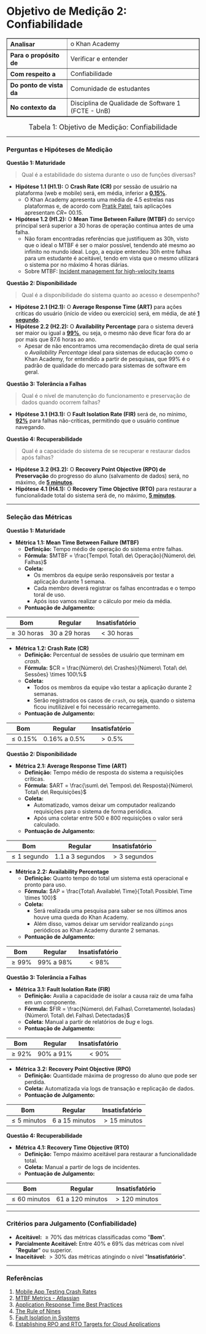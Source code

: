 # Objetivo de Medição 2: Confiabilidade

<div align="center">
    <table border="1" cellspacing="0" cellpadding="8" style="border-collapse: collapse; text-align: left;">
        <tr>
            <th><b>Analisar</b></th>
            <td>o Khan Academy</td>
        </tr>
        <tr>
            <th><b>Para o propósito de</b></th>
            <td>Verificar e entender</td>
        </tr>
        <tr>
            <th><b>Com respeito a</b></th>
            <td>Confiabilidade</td>
        </tr>
        <tr>
            <th><b>Do ponto de vista da</b></th>
            <td>Comunidade de estudantes</td>
        </tr>
        <tr>
            <th><b>No contexto da</b></th>
            <td>Disciplina de Qualidade de Software 1 (FCTE - UnB)</td>
        </tr>
    </table>
</div>

<div align="center">
    <font size="4">
        <figcaption>Tabela 1: Objetivo de Medição: Confiabilidade</figcaption>
    </font>
</div>

-----

### Perguntas e Hipóteses de Medição

**Questão 1: Maturidade**

> Qual é a estabilidade do sistema durante o uso de funções diversas?

- **Hipótese 1.1 (H1.1):** O **Crash Rate (CR)** por sessão de usuário na plataforma (web e mobile) será, em média, inferior a **[0.15%](https://www.alphabin.co/blog/mobile-app-testing-crash-rates)**.
    - O Khan Academy apresenta uma média de 4.5 estrelas nas plataformas e, de acordo com [Pratik Patel](https://www.alphabin.co/blog/mobile-app-testing-crash-rates), tais aplicações apresentam $CR = ~00.15%$.
- **Hipótese 1.2 (H1.2):** O **Mean Time Between Failure (MTBF)** do serviço principal será superior a 30 horas de operação contínua antes de uma falha.
    - Não foram encontradas referências que justifiquem as 30h, visto que o ideal o MTBF é ser o maior possível, tendendo até mesmo ao infinito no mundo ideal. Logo, a equipe entendeu 30h entre falhas para um estudante é aceitável, tendo em vista que o mesmo utilizará o sistema por no máximo 4 horas diárias.
    - Sobre MTBF: [Incident management for high-velocity teams](https://www.atlassian.com/incident-management/kpis/common-metrics)

**Questão 2: Disponibilidade**

> Qual é a disponibilidade do sistema quanto ao acesso e desempenho?

- **Hipótese 2.1 (H2.1):** O **Average Response Time (ART)** para ações críticas do usuário (início de vídeo ou exercício) será, em média, de até **[1 segundo](https://www.headspin.io/blog/how-to-test-application-response-time-for-overall-app-success)**.
- **Hipótese 2.2 (H2.2):** O **Availability Percentage** para o sistema deverá ser maior ou igual a **[99%](https://www.penguinsolutions.com/en-us/resources/blog/rule-nines-availability-always-on-world)**, ou seja, o mesmo não deve ficar fora do ar por mais que 87.6 horas ao ano.
    - Apesar de não encontramos uma recomendação direta de qual seria o *Availability Percentage* ideal para sistemas de educação como o Khan Academy, for entendido a partir de pesquisas, que 99% é o padrão de qualidade do mercado para sistemas de software em geral.

**Questão 3: Tolerância a Falhas**

> Qual é o nível de manutenção do funcionamento e preservação de dados quando ocorrem falhas?

- **Hipótese 3.1 (H3.1):** O **Fault Isolation Rate (FIR)** será de, no mínimo, **[92%](https://support.ptc.com/help/wrr/r13.0.0.0/en/wrr/ReferenceGuide/fmea/isolation_percentage.html)** para falhas não-críticas, permitindo que o usuário continue navegando.

**Questão 4: Recuperabilidade**

> Qual é a capacidade do sistema de se recuperar e restaurar dados após falhas?

- **Hipótese 3.2 (H3.2):** O **Recovery Point Objective (RPO) de Preservação** do progresso do aluno (salvamento de dados) será, no máximo, de **[5 minutos](https://aws.amazon.com/blogs/mt/establishing-rpo-and-rto-targets-for-cloud-applications/)**.
- **Hipótese 4.1 (H4.1):** O **Recovery Time Objective (RTO)** para restaurar a funcionalidade total do sistema será de, no máximo, **[5 minutos](https://aws.amazon.com/blogs/mt/establishing-rpo-and-rto-targets-for-cloud-applications/)**.

-----

### Seleção das Métricas

**Questão 1: Maturidade**

- **Métrica 1.1: Mean Time Between Failure (MTBF)**
    - **Definição:** Tempo médio de operação do sistema entre falhas.
    - **Fórmula:** $MTBF = \frac{Tempo\ Total\ de\ Operação}{Número\ de\ Falhas}$
    - **Coleta:**
        - Os membros da equipe serão responsáveis por testar a aplicação durante 1 semana.
        - Cada membro deverá registrar os falhas encontradas e o tempo toral de uso.
        - Após isso vamos realizar o cálculo por meio da média.
    - **Pontuação de Julgamento:**

| **Bom** | **Regular** | **Insatisfatório** |
|:--------:|:-------------:|:-------------------:|
| $\geq 30$ horas | 30 a 29 horas | $< 30$ horas |

- **Métrica 1.2: Crash Rate (CR)**
    - **Definição:** Percentual de sessões de usuário que terminam em *crash*.
    - **Fórmula:** $CR = \frac{Número\ de\ Crashes}{Número\ Total\ de\ Sessões} \times 100\%$
    - **Coleta:**
        - Todos os membros da equipe vão testar a aplicação durante 2 semanas.
        - Serão registrados os casos de `crash`, ou seja, quando o sistema ficou inutilizável e foi necessário recarregamento.
    - **Pontuação de Julgamento:**

| **Bom** | **Regular** | **Insatisfatório** |
|:--------:|:-------------:|:-------------------:|
| $\leq 0.15\%$ | 0.16% a 0.5% | $> 0.5\%$ |

**Questão 2: Disponibilidade**

- **Métrica 2.1: Average Response Time (ART)**
    - **Definição:** Tempo médio de resposta do sistema a requisições críticas.
    - **Fórmula:** $ART = \frac{\sum\ de\ Tempos\ de\ Resposta}{Número\ Total\ de\ Requisições}$
    - **Coleta:**
        - Automatizado, vamos deixar um computador realizando requisições para o sistema de forma periódica.
        - Após uma coletar entre 500 e 800 requisições o valor será calculado.
    - **Pontuação de Julgamento:**

| **Bom** | **Regular** | **Insatisfatório** |
|:--------:|:-------------:|:-------------------:|
| $\leq 1$ segundo | 1.1 a 3 segundos | $> 3$ segundos |

- **Métrica 2.2: Availability Percentage**
    - **Definição:** Quanto tempo do total um sistema está operacional e pronto para uso.
    - **Fórmula:** $AP = \frac{Total\ Available\ Time}{Total\ Possible\ Time \times 100}$
    - **Coleta:**
        - Será realizada uma pesquisa para saber se nos últimos anos houve uma queda do Khan Academy.
        - Além disso, vamos deixar um servidor realizando `pings` periódicos ao Khan Academy durante 2 semanas.
    - **Pontuação de Julgamento:**

| **Bom** | **Regular** | **Insatisfatório** |
|:--------:|:-------------:|:-------------------:|
| $\ge 99\%$ | $99\%$ a $98\%$ | $\lt 98\%$  |

**Questão 3: Tolerância a Falhas**

- **Métrica 3.1: Fault Isolation Rate (FIR)**
    - **Definição:** Avalia a capacidade de isolar a causa raiz de uma falha em um componente.
    - **Fórmula:** $FIR = \frac{Número\ de\ Falhas\ Corretamente\ Isoladas}{Número\ Total\ de\ Falhas\ Detectadas}$
    - **Coleta:** Manual a partir de relatórios de *bug* e logs.
    - **Pontuação de Julgamento:**

| **Bom** | **Regular** | **Insatisfatório** |
|:--------:|:-------------:|:-------------------:|
| $\geq 92\%$ | 90% a 91% | $< 90\%$ |

- **Métrica 3.2: Recovery Point Objective (RPO)**
    - **Definição:** Quantidade máxima de progresso do aluno que pode ser perdida.
    - **Coleta:** Automatizada via logs de transação e replicação de dados.
    - **Pontuação de Julgamento:**

| **Bom** | **Regular** | **Insatisfatório** |
|:--------:|:-------------:|:-------------------:|
| $\leq 5$ minutos | 6 a 15 minutos | $> 15$ minutos |

**Questão 4: Recuperabilidade**

- **Métrica 4.1: Recovery Time Objective (RTO)**
    - **Definição:** Tempo máximo aceitável para restaurar a funcionalidade total.
    - **Coleta:** Manual a partir de logs de incidentes.
    - **Pontuação de Julgamento:**

| **Bom** | **Regular** | **Insatisfatório** |
|:--------:|:-------------:|:-------------------:|
| $\leq 60$ minutos | 61 a 120 minutos | $> 120$ minutos |

-----

### Critérios para Julgamento (Confiabilidade)

- **Aceitável:** $\geq 70\%$ das métricas classificadas como "**Bom**".
- **Parcialmente Aceitável:** Entre $40\%$ e $69\%$ das métricas com nível "**Regular**" ou superior.
- **Inaceitável:** $> 30\%$ das métricas atingindo o nível "**Insatisfatório**".

-----

### Referências

1. [Mobile App Testing Crash Rates](https://www.alphabin.co/blog/mobile-app-testing-crash-rates)
2. [MTBF Metrics - Atlassian](https://www.atlassian.com/incident-management/kpis/common-metrics)
3. [Application Response Time Best Practices](https://www.headspin.io/blog/how-to-test-application-response-time-for-overall-app-success)
4. [The Rule of Nines](https://www.penguinsolutions.com/en-us/resources/blog/rule-nines-availability-always-on-world)
5. [Fault Isolation in Systems](https://support.ptc.com/help/wrr/r13.0.0.0/en/wrr/ReferenceGuide/fmea/isolation_percentage.html)
6. [Establishing RPO and RTO Targets for Cloud Applications](https://aws.amazon.com/blogs/mt/establishing-rpo-and-rto-targets-for-cloud-applications/)
